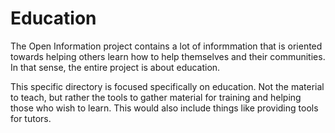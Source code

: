 Education
=========

The Open Information project contains a lot of informmation that is oriented towards helping others learn how to help themselves and their communities.  In that sense, the entire project is about education.

This specific directory is focused specifically on education.  Not the material to teach, but rather the tools to gather material for training and helping those who wish to learn.  This would also include things like providing tools for tutors.
